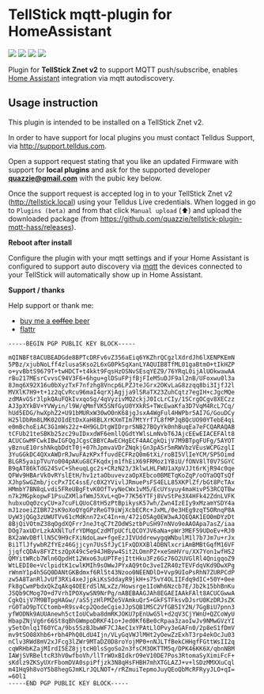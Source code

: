 # TellStick mqtt-plugin for HomeAssistant
<img src="https://img.shields.io/github/v/release/quazzie/tellstick-plugin-mqtt-hass?include_prereleases" /> <img src="https://img.shields.io/github/release-date-pre/quazzie/tellstick-plugin-mqtt-hass" /> <img src="https://img.shields.io/github/commits-since/quazzie/tellstick-plugin-mqtt-hass/latest" /> <img src="https://img.shields.io/github/downloads/quazzie/tellstick-plugin-mqtt-hass/total" />

Plugin for **TellStick Znet v2** to support MQTT push/subscribe, enables [Home Assistant](https://home-assistant.io) integration via mqtt autodiscovery.

## Usage instruction

This plugin is intended to be installed on a TellStick Znet v2.

In order to have support for local plugins you must contact Telldus Support, via http://support.telldus.com.

Open a support request stating that you like an updated Firmware with support for **local plugins** and ask for the supported developer **quazzie@gmail.com** with the pubic key below.

Once the support request is accepted log in to your TellStick Znet v2 (http://tellstick.local) using your Telldus Live credentials. When logged in go to `Plugins (beta)` and from that click `Manual upload` (:arrow_up:) and upload the downloaded package (from https://github.com/quazzie/tellstick-plugin-mqtt-hass/releases).

**Reboot after install**

Configure the plugin with your mqtt settings and if your Home Assistant is configured to support auto discovery via [mqtt](https://www.home-assistant.io/integrations/mqtt) the devices connected to your TellStick will automatically show up in Home Assistant.

**Support / thanks**

Help support or thank me:
* [buy me a ~~coffee~~ beer](https://www.buymeacoffee.com/quazzie)
* [flattr](https://flattr.com/github/quazzie)

```key
-----BEGIN PGP PUBLIC KEY BLOCK-----

mQINBFt8ACUBEADGde8BPTcDRFv6vZ356aEiq6YKZhrQCgzlXdrdJh6lXENPKEmN
5PBz/xjubNoLff4zlusaSKso2L6xG0PkSqXanLYAQUIB8TfML01gaBtmO+tIkHZP
o+yvBbtS9679T+twHDCT+t4kkt9FqsHzOSNvSEsqYEZ9/76YRqL0ijAlUOkwawAA
rBu217MEsrCvvsC94V3F6+6hgu+glDSuFPjfBjFIeM5uDJF9al2nB/UFoxwu0l3a
8Jmq6X92X16u0bXyzTxF7nfzhg8Vncp6LPZJteJGrx2OKvLaG8zzqq8bi3IjfJ2l
MVXlK7H9+t+1z2qCvRcu96maI4qrXjAgjja9lSRaTX23ZuhCqtz7egIH+cJgcMQe
zdMAvGSr3lpkQAuFQkIvxqoSg/4qVyzivMQ2ckjJ0IcLrCIy/1SCrgOCgv8XECzz
AJ3pXYkBV+YVWyin/l9W/qMmfVK5SNfGyU0YXkRS+TWcEwaKfa3D7VqM4RcL7Cq/
hUd5EDG/hwXphZ2+U91bMURxW30wO0nK68jgJsxA4WgFul4HWPbr5AI7G/GouDCy
H25lDbRm8LMK02OIdEtDxXaH8BLXrKXmTIm7MtYrf7L8fMPJqBQcUO90YTebE4qi
e0mBchoEiAC3G1mWs22z+4H9GLDtgWIDrprSNB27BQyYk0nhBuqEa7eFCQARAQAB
tCFUb21teSBKb25zc29uIDxxdWF6emllQGdtYWlsLmNvbT6JAjcEEwEIACEFAlt8
ACUCGwMFCwkIBwIGFQgJCgsCBBYCAwECHgECF4AACgkQijV7M9BTpgFUFg/5AYOT
yBznuE10rshNkqbDdtT0j+07hJpmvaVDrZNqkjGn3pASr5mRWVbzVEusWCPGzglI
3YuGGkDC4QXxAWDrRJwuFAzKPxffuvdECFRzQ0m6tXi/roBI5VlIeYCM/SP5Oimd
BLGR5yaipTVuYo004pAKuG8CFKqdxjm1fhEiX69FRMoz1YBiU/fONV8lT0V7SGYC
B9qAT86kTdG24SvC+SheuqLgc2s+CRzN23/3klwLHLFWU1aXpVJJt6rKjR94c0qe
QFWv9HBArVk0vRYslEtH/hv1ztaObuvevzaOpXEbco0BMETqKoZqP/oOYaOQTsQf
XJhpSwGZmb/jccPx7IC4ssE/c0X2YVivlJRmuePsFS4ELL85XKPlZf/bGt8PcTAx
HMmbY7BN8qLvdi5FReUBgFtvK0OfTvyNeCWx1vM5/EcUYsyuy4maHivP53RCQTBw
n7k2MGpkopwF1PsuZXMlafWmJ5XvL+qD+77K56YTFj8VvStPe3X4HFk42ZdnLVFK
hubxuOq0zcyCU+a7cuFLQUoC8tH5zPtBpikysK57wh/Zwn4IzEIy9xMzamYSDY4a
mJ1zoeiZIBR72sK9oXoQYgGPzReGT9iWjXcbECRc+JxML/0e3HEg9zqT5ORnqP8A
UyW3jQGg3zUWUTVv61cMdKnn72xC4In+m/472iO5Ag0EW3wAJQEQAK1EO0mDYzDt
8BjQiVOtmZ38qOgdXQFrrJneJtqC7tZOdWSztbPuSH97nNVo9eAAOApa7asZ/iaa
DOg7axUDrLzkAXNlTufrYDMqpCzdMTpUCfLQCOYJV6aNa+pWr3MEF59UDoEv+RJ0
BX2aWvDBfllN5C9H9cFXiNdoLaw+fgeEzJIVUddrewygqWNbulM1l7b7Jm7u+rJx
Bi1TlJfywbRZfYEz46Gjjcyn7UsSfJyC1FxQDXXBl4DBNlxcriAmBMBtGqfM16VF
jjqfcQDAv8FYZtszQpX49cSe94JHByw4Sit2LOmnPZ+xeSmHVru/XX7Yon1wfHS2
QMYitWRcb7Wln6QpdHt12Wxo63uUPTFejIttHku3Fz6Gz76O2UVGlRl4QnigqoZ9
WtLEDI0e+VclpidtK1cwlKMIh9sOWwJPYxAQ9tOc3veIZR40zTEVFdqVKd9DwXPg
rWnmY1p4h5GQ0DANtGKBdmxf6Rl5t43Nzoo0NEENDlD+Vvp9UIoPsRhN7ZURPCdP
zw5A8TanRlJvUf3RXi4xeJjpkiKsSddayR9jkH+s75vY4OLIIFdq9dIC+50Y+0ee
Fk8gCwmPbdxQkZqAkq4OEErdSlNLxZz/Howsrge1IoWh6Nzcb7E/Jb2k15bhBnKu
JSQb9CMog7O+d7VrhIPOXywSN9NrPg/nABEBAAGJAh8EGAEIAAkFAlt8ACUCGwwA
CgkQijV7M9BTpgHAGw//aS5jzHlPMZe5VAmkuQr5+GkFSTFksvDJsrU0KzDRJsZK
rG0TaO9pTCCtomb+R9sv4cp2QodeCgieJJpSQB1MSC2VfGB5IY2N/7GgBiU7pnn3
yfWODNk9AUUAnewh5ctIoUCwba8dmRKJOKU7pEnUwG5l+d2qV3CjYWnU+QZCoWyU
HbapZNjVg6r66St8qBhGWmpoDRKF41o+Jed0Kf6Be0cRpaa3zaoIwJv9NMwGVzYI
y5etOnlq1T60YCa/9bs5SzBJbwWF7CJAeC1xYPAtLlOPvy3eGAFn0/2p8eS1fDmV
mv9tSO08Xhb6+rbh4PhQ0LdU4Ijn/VLyGqVWJlMHt2yOewZzExhT3rp4ekOcJu03
nClv3RWd8mV2xJFcg3lZWr9MTaDZ0D8roYojMP0+nNJLTfBekCHHgfFGttWsII2q
cqWRHbKZajMIrdI5EZ8jjtcH0lsSgoSo2n3fsCM3OKTTM5q/DPK46KK6X/qbnNBM
IAWjSVRBeltcR3hV0wfboVh/llTrWOxBIdkrO9eV10DE7Pos3RtomaSyXimiFcF+
sKdlz9ZKSyUXrFbomDVA0spiPfjzk3N8qHsFHBH7mhXTGLAZJ+v+lSDzMMXXuCql
m41Hq9h8voY5b8hegGJmKLrJQLNOT+/rRZmuiTepmoJuyQEoQbMcRFRyyJLO+qI=
=6Ol1
-----END PGP PUBLIC KEY BLOCK-----
```

